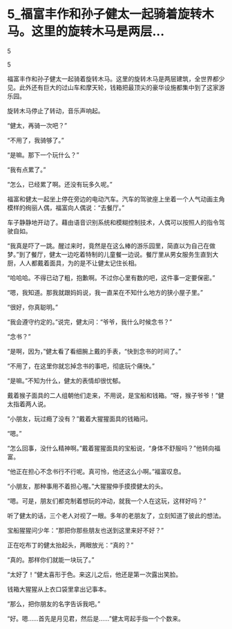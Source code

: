 # 5_福富丰作和孙子健太一起骑着旋转木马。这里的旋转木马是两层...

5

5

福富丰作和孙子健太一起骑着旋转木马。这里的旋转木马是两层建筑，全世界都少见。此外还有巨大的过山车和摩天轮，钱箱把最顶尖的豪华设施都集中到了这家游乐园。

旋转木马停止了转动，音乐声响起。

“健太，再骑一次吧？”

“不用了，我骑够了。”

“是嘛。那下一个玩什么？”

“我有点累了。”

“怎么，已经累了啊。还没有玩多久呢。”

福富和健太一起坐上停在旁边的电动汽车。汽车的驾驶座上坐着一个人气动画主角模样的绚丽人偶，福富向人偶说：“去餐厅。”

车子静静地开动了。藉由语音识别系统和模糊控制技术，人偶可以按照人的指令驾驶自如。

“我真是吓了一跳。醒过来时，竟然是在这么棒的游乐园里，简直以为自己在做梦。”到了餐厅，健太一边吃着特制的儿童餐一边说。餐厅里从男女服务生直到大厨，人人都戴着面具，为的是不让健太记住长相。

“哈哈哈。不得已动了粗，抱歉啊。不过你心里有数的吧，这件事一定要保密。”

“嗯，我知道。那我就跟妈妈说，我一直呆在不知什么地方的狭小屋子里。”

“很好，你真聪明。”

“我会遵守约定的。”说完，健太问：“爷爷，我什么时候念书？”

“念书？”

“是啊，因为，”健太看了看细腕上戴的手表，“快到念书的时间了。”

“不用了，在这里你就忘掉念书的事吧，彻底玩个痛快。”

“是嘛。”不知为什么，健太的表情却很忧郁。

戴着猴子面具的二人组朝他们走来，不用说，是宝船和钱箱。“呀，猴子爷爷！”健太指着两人说。

“小朋友，玩过瘾了没有？”戴着大猩猩面具的钱箱问。

“嗯。”

“怎么回事，没什么精神啊。”戴着猩猩面具的宝船说，“身体不舒服吗？”他转向福富。

“他正在担心不念书行不行呢。真可怜，他还这么小啊。”福富叹息。

“小朋友，那种事用不着担心喔。”大猩猩伸手摸摸健太的头。

“嗯。可是，朋友们都克制着想玩的冲动，就我一个人在这玩，这样好吗？”

听了健太的话，三个老人对视了一眼。多年的老朋友了，立刻知道了彼此的想法。

宝船猩猩问少年：“那把你那些朋友也送到这里来好不好？”

正在吃布丁的健太抬起头，两眼放光：“真的？”

“真的。那样你们就能一块玩了。”

“太好了！”健太喜形于色。来这儿之后，他还是第一次露出笑脸。

钱箱大猩猩从上衣口袋里拿出记事本。

“那么，把你朋友的名字告诉我吧。”

“好。嗯……首先是月见君，然后是……”健太弯起手指一个个数来。